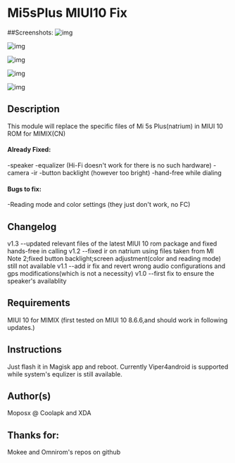 
# **Mi5sPlus MIUI10 Fix**

##Screenshots:
![img](https://raw.githubusercontent.com/moposx/github_as_cache/095cd0188ed1344dfa9503a841623936341b1cb8/image_cache/Screenshot_2018-07-02-16-36-53-203_com.android.se.png)

![img](https://raw.githubusercontent.com/moposx/github_as_cache/095cd0188ed1344dfa9503a841623936341b1cb8/image_cache/Screenshot_2018-07-02-16-37-08-647_com.miui.power.png)

![img](https://raw.githubusercontent.com/moposx/github_as_cache/095cd0188ed1344dfa9503a841623936341b1cb8/image_cache/Screenshot_2018-07-02-16-39-00-122_com.android.se.png)

![img](https://raw.githubusercontent.com/moposx/github_as_cache/095cd0188ed1344dfa9503a841623936341b1cb8/image_cache/Screenshot_2018-07-02-16-39-18-081_com.android.se.png)

![img](https://raw.githubusercontent.com/moposx/github_as_cache/095cd0188ed1344dfa9503a841623936341b1cb8/image_cache/Screenshot_2018-07-02-16-39-54-435_com.grarak.ker.png)

## Description
This module will replace the specific files of Mi 5s Plus(natrium) in MIUI 10 ROM for MIMIX(CN)
#### Already Fixed:
-speaker
-equalizer (Hi-Fi doesn't work for there is no such hardware)
-camera
-ir
-button backlight (however too bright)
-hand-free while dialing
#### Bugs to fix:
-Reading mode and color settings (they just don't work, no FC)
## Changelog
v1.3 --updated relevant files of the latest MIUI 10 rom package and fixed hands-free in calling
v1.2 --fixed ir on natrium using files taken from MI Note 2;fixed button backlight;screen adjustment(color and reading mode) still not available
v1.1 --add ir fix and revert wrong audio configurations and gps modifications(which is not a necessity)
v1.0 --first fix to ensure the speaker's availablity
## Requirements
MIUI 10 for MIMIX (first tested on MIUI 10 8.6.6,and should work in following updates.)
## Instructions
Just flash it in Magisk app and reboot.
Currently Viper4android is supported while system's equlizer is still available.

## Author(s)
Moposx @ Coolapk and XDA
## Thanks for:
Mokee and Omnirom's repos on github


